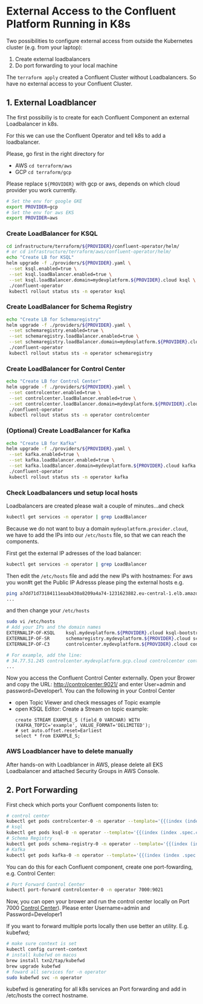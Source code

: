 
# External Access to the Confluent Platform Running in K8s

  Two possibilities to configure external access from outside the Kubernetes cluster (e.g. from your laptop):

  1. Create external loadbalancers
  2. Do port forwarding to your local machine

The `terraform apply` created a Confluent Cluster without Loadbalancers. So have no external access to your Confluent Cluster.

## 1. External Loadblancer

The first possibiliy is to create for each Confluent Component an external Loadbalancer in k8s.

For this we can use the Confluent Operator and tell k8s to add a loadbalancer.

Please, go first in the right directory for
  * AWS `cd terraform/aws`
  * GCP `cd terraform/gcp`

Please replace `${PROVIDER}` with gcp or aws, depends on which cloud provider you work currently.
```bash
# Set the env for google GKE
export PROVIDER=gcp
# Set the env for aws EKS
export PROVIDER=aws
```

### Create LoadBalancer for KSQL
```bash
cd infrastructure/terraform/${PROVIDER}/confluent-operator/helm/
# or cd infrastructure/terraform/aws/confluent-operator/helm/
echo "Create LB for KSQL"
helm upgrade -f ./providers/${PROVIDER}.yaml \
 --set ksql.enabled=true \
 --set ksql.loadBalancer.enabled=true \
 --set ksql.loadBalancer.domain=mydevplatform.${PROVIDER}.cloud ksql \
 ./confluent-operator
 kubectl rollout status sts -n operator ksql
```
### Create LoadBalancer for Schema Registry
```BASH
echo "Create LB for Schemaregistry"
helm upgrade -f ./providers/${PROVIDER}.yaml \
 --set schemaregistry.enabled=true \
 --set schemaregistry.loadBalancer.enabled=true \
 --set schemaregistry.loadBalancer.domain=mydevplatform.${PROVIDER}.cloud schemaregistry \
 ./confluent-operator
 kubectl rollout status sts -n operator schemaregistry
```
### Create LoadBalancer for Control Center
```BASH
echo "Create LB for Control Center"
helm upgrade -f ./providers/${PROVIDER}.yaml \
 --set controlcenter.enabled=true \
 --set controlcenter.loadBalancer.enabled=true \
 --set controlcenter.loadBalancer.domain=mydevplatform.${PROVIDER}.cloud controlcenter \
 ./confluent-operator
 kubectl rollout status sts -n operator controlcenter
```

### (Optional) Create LoadBalancer for Kafka
```BASH
echo "Create LB for Kafka"
helm upgrade -f ./providers/${PROVIDER}.yaml \
 --set kafka.enabled=true \
 --set kafka.loadBalancer.enabled=true \
 --set kafka.loadBalancer.domain=mydevplatform.${PROVIDER}.cloud kafka \
 ./confluent-operator
 kubectl rollout status sts -n operator kafka
```

### Check Loadbalancers und setup local hosts
Loadbalancers are created please wait a couple of minutes...and check
```BASH
kubectl get services -n operator | grep LoadBalancer
```
Because we do not want to buy a domain `mydevplatform.provider.cloud`, we have to add the IPs into our `/etc/hosts` file, so that we can reach the components. 

First get the external IP adresses of the load balancer:

```bash
kubectl get services -n operator | grep LoadBalancer
```

Then edit the `/etc/hosts` file and add the new IPs with hostnames:
For aws you won#t get the Public IP Adresss please ping the external hosts e.g.
```bash
ping a7dd71d73184111eaab430a8209a4a74-1231623882.eu-central-1.elb.amazonaws.com
...
```
and then change your `/etc/hosts`

```bash
sudo vi /etc/hosts
# Add your IPs and the domain names
EXTERNALIP-OF-KSQL    ksql.mydevplatform.${PROVIDER}.cloud ksql-bootstrap-lb ksql
EXTERNALIP-OF-SR      schemaregistry.mydevplatform.${PROVIDER}.cloud schemaregistry-bootstrap-lb schemaregistry
EXTERNALIP-OF-C3      controlcenter.mydevplatform.${PROVIDER}.cloud controlcenter controlcenter-bootstrap-lb

# For example, add the line:
# 34.77.51.245 controlcenter.mydevplatform.gcp.cloud controlcenter controlcenter-bootstrap-lb
...
```

Now you access the Confluent Control Center externally. Open your Brower and copy the URL: [http://controlcenter:9021/](http://controlcenter:9021/) and enter User=admin and password=Developer1. 
You can the following in your Control Center
* open Topic Viewer and check messages of Topic example
* open KSQL Editor: Create a Stream on topic example: 
  ```
  create STREAM EXAMPLE_S (field_0 VARCHAR) WITH (KAFKA_TOPIC='example', VALUE_FORMAT='DELIMITED');
  # set auto.offset.reset=Earliest
  select * from EXAMPLE_S;
  ```
### AWS Loadblancer have to delete manually

After hands-on with Loadblancer in AWS, please delete all EKS Loadbalancer and attached Security Groups in AWS Console.



## 2. Port Forwarding

First check which ports your Confluent components listen to:

```bash
# control center
kubectl get pods controlcenter-0 -n operator --template='{{(index (index .spec.containers 0).ports 0).containerPort}}{{"\n"}}'
# ksql
kubectl get pods ksql-0 -n operator --template='{{(index (index .spec.containers 0).ports 0).containerPort}}{{"\n"}}'
# Schema Registry
kubectl get pods schema-registry-0 -n operator --template='{{(index (index .spec.containers 0).ports 0).containerPort}}{{"\n"}}'
# Kafka
kubectl get pods kafka-0 -n operator --template='{{(index (index .spec.containers 0).ports 0).containerPort}}{{"\n"}}'
```

You can do this for each Confluent component, create one port-fowarding, e.g. Control Center:

```bash
# Port Forward Control Center
kubectl port-forward controlcenter-0 -n operator 7000:9021
```

Now, you can open your brower and run the control center locally on Port 7000 [Control Center](http://localhost:7000)). Please enter Username=admin and Password=Developer1

If you want to forward multiple ports locally then use better an utility. E.g. kubefwd;

```bash
# make sure context is set
kubectl config current-context
# install kubefwd on macos
brew install txn2/tap/kubefwd
brew upgrade kubefwd
# foward all services for -n operator
sudo kubefwd svc -n operator
```
kubefwd is generating for all k8s services an Port forwarding and add in /etc/hosts the correct hostname.